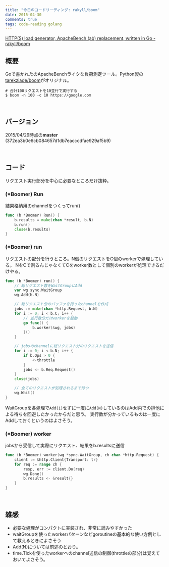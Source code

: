 ```yaml
---
title: "今日のコードリーディング: rakyll/boom"
date: 2015-04-30
comments: true
tags: code-reading golang
---
```


[HTTP(S) load generator, ApacheBench (ab) replacement, written in Go - rakyll/boom](https://github.com/rakyll/boom)

## 概要

Goで書かれたのApacheBenchライクな負荷測定ツール。Python製の[tarekziade/boom](https://github.com/tarekziade/boom)がオリジナル。

```
# 合計100リクエストを10並行で実行する
$ boom -n 100 -c 10 https://google.com
```

<br />

## バージョン

2015/04/29時点の**master** (372ea3b0e6cb084657d1db7eacccdfae929af5b9)

<br />

## コード

リクエスト実行部分を中心に必要なところだけ抜粋。

### (\*Boomer) Run

結果格納用のchannelをつくってrun()

```go
func (b *Boomer) Run() {
	b.results = make(chan *result, b.N)
	b.run()
	close(b.results)
}
```

### (\*Boomer) run

リクエストの配分を行うところ。N個のリクエストをC個のworkerで処理している。
NをCで割るんじゃなくてCをworker数として個別のworkerが処理できるだけやる。

```go
func (b *Boomer) run() {
	// 総リクエスト数をWaitGroupにAdd
	var wg sync.WaitGroup
	wg.Add(b.N)

	// 総リクエスト分のバッファを持ったchannelを作成
	jobs := make(chan *http.Request, b.N)
	for i := 0; i < b.C; i++ {
		// 並行数分だけworkerを起動
		go func() {
			b.worker(&wg, jobs)
		}()
	}

	// jobsのchannelに総リクエスト分のリクエストを送信
	for i := 0; i < b.N; i++ {
		if b.Qps > 0 {
			<-throttle
		}
		jobs <- b.Req.Request()
	}
	close(jobs)

	// 全てのリクエストが処理されるまで待つ
	wg.Wait()
}
```

WaitGroupを各処理で`Add(1)`せずに一度に`Add(N)`しているのはAdd内での排他による待ちを回避したかったからだと思う。
実行数が分かっているものは一度にAddしておくというのはよさそう。

### (\*Boomer) worker

jobsから受信して実際にリクエスト、結果をb.resultsに送信

```go
func (b *Boomer) worker(wg *sync.WaitGroup, ch chan *http.Request) {
	client := &http.Client{Transport: tr}
	for req := range ch {
		resp, err := client.Do(req)
		wg.Done()
		b.results <- &result{}
	}
}
```

<br />

## 雑感

- 必要な処理がコンパクトに実装され、非常に読みやすかった
- waitGroupを使ったworkerパターンなどgoroutineの基本的な使い方例として教えるときによさそう
- Add(N)については前述のとおり。
- time.Tickを使ったworkerへのchannel送信の制御(throttleの部分)は覚えておいてよさそう。


